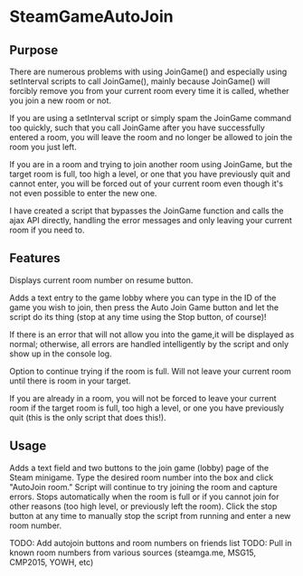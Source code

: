 # SteamGameAutoJoin

## Purpose
There are numerous problems with using JoinGame() and especially using setInterval scripts to call JoinGame(), mainly because JoinGame() will forcibly remove you from your current room every time it is called, whether you join a new room or not.

If you are using a setInterval script or simply spam the JoinGame command too quickly, such that you call JoinGame after you have successfully entered a room, you will leave the room and no longer be allowed to join the room you just left.

If you are in a room and trying to join another room using JoinGame, but the target room is full, too high a level, or one that you have previously quit and cannot enter, you will be forced out of your current room even though it's not even possible to enter the new one.

I have created a script that bypasses the JoinGame function and calls the ajax API directly, handling the error messages and only leaving your current room if you need to.

## Features
Displays current room number on resume button.

Adds a text entry to the game lobby where you can type in the ID of the game you wish to join, then press the Auto Join Game button and let the script do its thing (stop at any time using the Stop button, of course)!

If there is an error that will not allow you into the game,it will be displayed as normal; otherwise, all errors are handled intelligently by the script and only show up in the console log.

Option to continue trying if the room is full. Will not leave your current room until there is room in your target.

If you are already in a room, you will not be forced to leave your current room if the target room is full, too high a level, or one you have previously quit (this is the only script that does this!).

## Usage
Adds a text field and two buttons to the join game (lobby) page of the Steam minigame. Type the desired room number into the box and click "AutoJoin room." Script will continue to try joining the room and capture errors. Stops automatically when the room is full or if you cannot join for other reasons (too high level, or previously left the room). Click the stop button at any time to manually stop the script from running and enter a new room number.

TODO: Add autojoin buttons and room numbers on friends list
TODO: Pull in known room numbers from various sources (steamga.me, MSG15, CMP2015, YOWH, etc)
